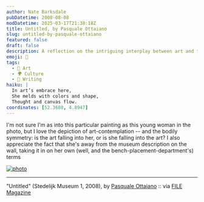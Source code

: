 ```yaml
---
author: Nate Barksdale
pubDatetime: 2008-08-08
modDatetime: 2025-03-17T21:38:18Z
title: Untitled, by Pasquale Ottaiano
slug: untitled-by-pasquale-ottaiano
featured: false
draft: false
description: A reflection on the intriguing interplay between art and the viewer, as captured in a moment of deep contemplation.
emoji: 🎨
tags:
  - 🎨 Art
  - 🌍 Culture
  - 📝 Writing
haiku: |
  In art’s embrace here,  
  She melds with colors and shape,  
  Thought and canvas flow.
coordinates: [52.3680, 4.8947]
---
```


I'm not sure I'm as into this particular painting as this young woman in the photo, but I love the depiction of art-contemplation -- and the bodily symmetry: is the art falling into her, or is she falling into the art? I also appreciate the fact that she's away from the museum description on the wall, taking it in on her own (well, and the bench-placement-department's) terms

[![photo](http://www.culture-making.com/media/Stedelijk_Museum-1.jpg)](http://www.filemagazine.com/thecollection/archives/2008/08/untitled_489.html)

---

"Untitled" (Stedelijk Museum 1, 2008), by [Pasquale Ottaiano](http://web.archive.org/web/20220528093751/http://astinenzacreativa.it/) :: via [FILE Magazine](http://web.archive.org/web/20131023172302/http://www.filemagazine.com:80/thecollection/archives/2008/08/untitled_489.html)
